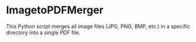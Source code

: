 # ImagetoPDFMerger
This Python script merges all image files (JPG, PNG, BMP, etc.) in a specific directory into a single PDF file.
